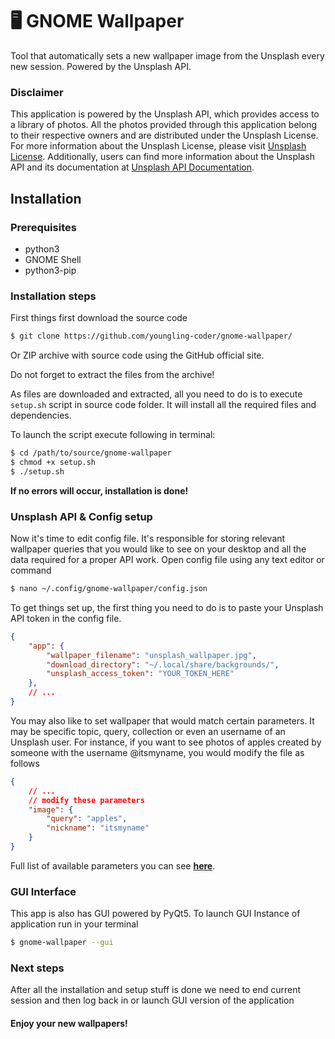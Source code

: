 # 🖥️ GNOME Wallpaper

Tool that automatically sets a new wallpaper image from the Unsplash every new session. Powered by the Unsplash API.

### Disclaimer

This application is powered by the Unsplash API, which provides access to a library of photos. All the photos provided through this application belong to their respective owners and are distributed under the Unsplash License. For more information about the Unsplash License, please visit [Unsplash License](https://unsplash.com/license
). Additionally, users can find more information about the Unsplash API and its documentation at [Unsplash API Documentation](https://unsplash.com/documentation
).

## Installation

### Prerequisites
- python3
- GNOME Shell
- python3-pip

### Installation steps

First things first download the source code

```sh
$ git clone https://github.com/youngling-coder/gnome-wallpaper/
```

Or ZIP archive with source code using the GitHub official site.

Do not forget to extract the files from the archive!

As files are downloaded and extracted, all you need to do is to execute ```setup.sh``` script in source code folder. It will install all the required files and dependencies.

To launch the script execute following in terminal:

```sh
$ cd /path/to/source/gnome-wallpaper
$ chmod +x setup.sh
$ ./setup.sh
```

**If no errors will occur, installation is done!**

### Unsplash API & Config setup
Now it's time to edit config file. It's responsible for storing relevant wallpaper queries that you would like to see on your desktop and all the data required for a proper API work. Open config file using any text editor or command

```sh
$ nano ~/.config/gnome-wallpaper/config.json
```
To get things set up, the first thing you need to do is to paste your Unsplash API token in the config file.

```json
{
    "app": {
        "wallpaper_filename": "unsplash_wallpaper.jpg",
        "download_directory": "~/.local/share/backgrounds/",
        "unsplash_access_token": "YOUR_TOKEN_HERE"
    },
    // ...
}
```

You may also like to set wallpaper that would match certain parameters. It may be specific topic, query, collection or even an username of an Unsplash user. For instance, if you want to see photos of apples created by someone with the username @itsmyname, you would modify the file as follows

```json
{
    // ...
    // modify these parameters
    "image": {
        "query": "apples",
        "nickname": "itsmyname"
    }
}
```

Full list of available parameters you can see **[here](https://unsplash.com/documentation#get-a-random-photo)**.

### GUI Interface

This app is also has GUI powered by PyQt5. To launch GUI Instance of application run in your terminal

```sh
$ gnome-wallpaper --gui
```

### Next steps

After all the installation and setup stuff is done we need to end current session and then log back in or launch GUI version of the application

#### Enjoy your new wallpapers!
